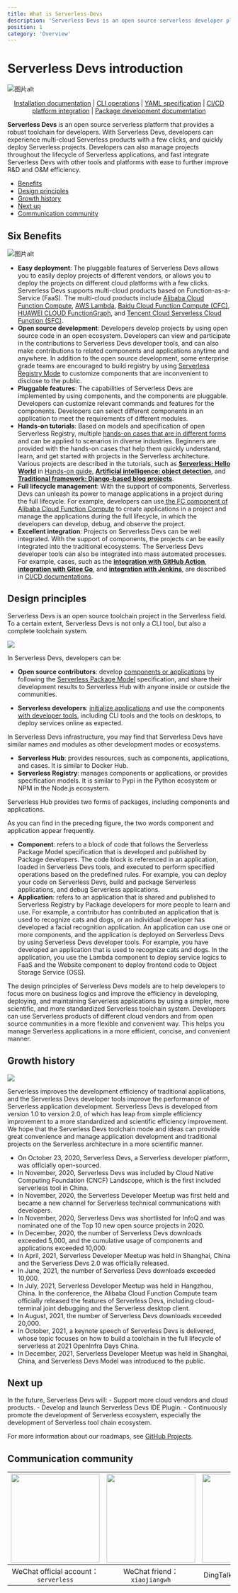 ```yaml
---
title: What is Serverless-Devs
description: 'Serverless Devs is an open source serverless developer platform dedicated to providing developers with a powerful toolchain system. Through this platform, developers can not only experience multi-cloud serverless products with one click, deploy serverless projects at an extreme speed, but also manage projects in the entire life cycle of serverless applications, and combine Serverless Devs with other tools/platforms very simply and quickly to further Improve R&D, operation and maintenance efficiency'
position: 1
category: 'Overview'
---
```


# Serverless Devs introduction

![图片alt](https://serverless-article-picture.oss-cn-hangzhou.aliyuncs.com/1635390357469_20211028030558116850.png)

<p align="center">
<a href="./install.md">Installation documentation</a> |  <a href="./command/readme.md">CLI operations</a> | <a href="./yaml.md">YAML specification</a> | <a href="./cicd.md">CI/CD platform integration</a> | <a href="./package_dev.md">Package development documentation</a>
</p>

**Serverless Devs** is an open source serverless platform that provides a robust toolchain for developers. With Serverless Devs, developers can experience multi-cloud Serverless products with a few clicks, and quickly deploy Serverless projects. Developers can also manage projects throughout the lifecycle of Serverless applications, and fast integrate Serverless Devs with other tools and platforms with ease to further improve R&D and O&M efficiency. 

- [Benefits](#Six-Benefits)
- [Design principles](#Design-principles)
- [Growth history](#Growth-history)
- [Next up](#Next-up)
- [Communication community](#Communication-community)

## Six Benefits

![图片alt](https://serverless-article-picture.oss-cn-hangzhou.aliyuncs.com/1635319587379_20211027072627561648.png)

- **Easy deployment**: The pluggable features of Serverless Devs allows you to easily deploy projects of different vendors, or allows you to deploy the projects on different cloud platforms with a few clicks. Serverless Devs supports multi-cloud products based on Function-as-a-Service (FaaS). The multi-cloud products include [Alibaba Cloud Function Compute](https://github.com/devsapp/fc), [AWS Lambda](https://github.com/devscomp/lambda), [Baidu Cloud Function Compute (CFC)](https://github.com/xinwuyun/cfc), [HUAWEI CLOUD FunctionGraph](https://github.com/xinwuyun/fg), and [Tencent Cloud Serverless Cloud Function (SFC)](https://github.com/devscomp/scf).
- **Open source development**: Developers develop projects by using open source code in an open ecosystem. Developers can view and participate in the contributions to Serverless Devs developer tools, and can also make contributions to related components and applications anytime and anywhere. In addition to the open source development, some enterprise grade teams are encouraged to build registry by using [Serverless Registry Mode](../../spec/en/0.0.2/serverless_registry_model/readme.md) to customize components that are inconvenient to disclose to the public.
- **Pluggable features**: The capabilities of Serverless Devs are implemented by using components, and the components are pluggable. Developers can customize relevant commands and features for the components. Developers can select different components in an application to meet the requirements of different modules.
- **Hands-on tutorials**: Based on models and specification of open Serverless Registry, multiple [hands-on cases that are in different forms](awesome.md) and can be applied to scenarios in diverse industries. Beginners are provided with the hands-on cases that help them quickly understand, learn, and get started with projects in the Serverless architecture. Various projects are described in the tutorials, such as [**Serverless: Hello World**](quick_start.md#ServerlessHello-World) in [Hands-on guide](quick_start.md), [**Artificial intelligence: object detection**](quick_start.md#AITarget-Detection), and [**Traditional framework: Django-based blog projects**](quick_start.md#Traditional-framework-based-on-django-blog-project).
- **Full lifecycle management**: With the support of components, Serverless Devs can unleash its power to manage applications in a project during the full lifecycle. For example, developers can use[ the FC component of Alibaba Cloud Function Compute](https://github.com/devsapp/fc) to create applications in a project and manage the applications during the full lifecycle, in which the developers can develop, debug, and observe the project.
- **Excellent integration**: Projects on Serverless Devs can be well integrated. With the support of components, the projects can be easily integrated into the traditional ecosystems. The Serverless Devs developer tools can also be integrated into mass automated processes. For example, cases, such as the [**integration with GitHub Action**](cicd.md#Integration-with-GitHub-Actions), [**integration with Gitee Go**](cicd.md#Integration-with-Gitee-Go), and [**integration with Jenkins**](cicd.md#Integration-with-Jenkins), are described in [CI/CD documentations](cicd.md).

## Design principles

Serverless Devs is an open source toolchain project in the Serverless field. To a certain extent, Serverless Devs is not only a CLI tool, but also a complete toolchain system. 

![](https://example-static.oss-cn-beijing.aliyuncs.com/github-static/01.png)

In Serverless Devs, developers can be:

- **Open source contributors**: develop [components or applications](package_dev.md) by following the [Serverless Package Model](../../spec/en/0.0.2/serverless_pacakge_model/readme.md) specification, and share their development results to Serverless Hub with anyone inside or outside the communities.

- **Serverless developers**: [initialize applications](quick_start.md) and use the components [with developer tools](install.md), including CLI tools and the tools on desktops, to deploy services online as expected.

In Serverless Devs infrastructure, you may find that Serverless Devs have similar names and modules as other development modes or ecosystems.

- **Serverless Hub**: provides resources, such as components, applications, and cases. It is similar to Docker Hub.
- **Serverless Registry**: manages components or applications, or provides specification models. It is similar to Pypi in the Python ecosystem or NPM in the Node.js ecosystem.

Serverless Hub provides two forms of packages, including components and applications.

As you can find in the preceding figure, the two words component and application appear frequently. 
- **Component**: refers to a block of code that follows the Serverless Package Model specification that is developed and published by Package developers. The code block is referenced in an application, loaded in Serverless Devs tools, and executed to perform specified operations based on the predefined rules. For example, you can deploy your code on Serverless Devs, build and package Serverless applications, and debug Serverless applications. 
- **Application**: refers to an application that is shared and published to Serverless Registry by Package developers for more people to learn and use. For example, a contributor has contributed an application that is used to recognize cats and dogs, or an individual developer has developed a facial recognition application. An application can use one or more components, and the application is deployed on Serverless Devs by using Serverless Devs developer tools. For example, you have developed an application that is used to recognize cats and dogs. In the application, you use the Lambda component to deploy service logics to FaaS and the Website component to deploy frontend code to Object Storage Service (OSS).

The design principles of Serverless Devs models are to help developers to focus more on business logics and improve the efficiency in developing, deploying, and maintaining Serverless applications by using a simpler, more scientific, and more standardized Serverless toolchain system. Developers can use Serverless products of different cloud vendors and from open source communities in a more flexible and convenient way. This helps you manage Serverless applications in a more efficient, concise, and convenient manner. 



## Growth history

![](https://example-static.oss-cn-beijing.aliyuncs.com/github-static/02.png)


Serverless improves the development efficiency of traditional applications, and the Serverless Devs developer tools improve the performance of Serverless application development. Serverless Devs is developed from version 1.0 to version 2.0, of which has leap from simple efficiency improvement to a more standardized and scientific efficiency improvement. We hope that the Serverless Devs toolchain mode and ideas can provide great convenience and manage application development and traditional projects on the Serverless architecture in a more scientific manner. 

- On October 23, 2020, Serverless Devs, a Serverless developer platform, was officially open-sourced.
- In November, 2020, Serverless Devs was included by Cloud Native Computing Foundation (CNCF) Landscope, which is the first included serverless tool in China.
- In November, 2020, the Serverless Developer Meetup was first held and became a new channel for Serverless technical communications with developers.
- In November, 2020, Serverless Devs was shortlisted for InfoQ and was nominated one of the Top 10 new open source projects in 2020.
- In December, 2020, the number of Serverless Devs downloads exceeded 5,000, and the cumulative usage of components and applications exceeded 10,000.
- In April, 2021, Serverless Developer Meetup was held in Shanghai, China and the Serverless Devs 2.0 was officially released.
- In June, 2021, the number of Serverless Devs downloads exceeded 10,000.
- In July, 2021, Serverless Developer Meetup was held in Hangzhou, China. In the conference, the Alibaba Cloud Function Compute team officially released the features of Serverless Devs, including cloud-terminal joint debugging and the Serverless desktop client.
- In August, 2021, the number of Serverless Devs downloads exceeded 20,000.
- In October, 2021, a keynote speech of Serverless Devs is delivered, whose topic focuses on how to build a toolchain in the full lifecycle of serverless at 2021 OpenInfra Days China.
- In December, 2021, Serverless Developer Meetup was held in Shanghai, China, and Serverless Devs Model was introduced to the public.



## Next up

In the future, Serverless Devs will: - Support more cloud vendors and cloud products. - Develop and launch Serverless Devs IDE Plugin. - Continuously promote the development of Serverless ecosystem, especially the development of Serverless tool chain ecosystem.

For more information about our roadmaps, see [GitHub Projects](https://github.com/Serverless-Devs/Serverless-Devs/projects). 

## Communication community

<p align="center">

| <img src="https://serverless-article-picture.oss-cn-hangzhou.aliyuncs.com/1635407298906_20211028074819117230.png" width="200px" > | <img src="https://serverless-article-picture.oss-cn-hangzhou.aliyuncs.com/1635407044136_20211028074404326599.png" width="200px" > | <img src="https://serverless-article-picture.oss-cn-hangzhou.aliyuncs.com/1635407252200_20211028074732517533.png" width="200px" > |
| ------------------------------------------------------------ | ------------------------------------------------------------ | ------------------------------------------------------------ |
| <center>WeChat official account：`serverless`</center>       | <center>WeChat friend：`xiaojiangwh`</center>                | <center>DingTalk Froup：`33947367`</center>                  |

</p>

